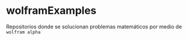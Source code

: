 # wolframExamples

Repositorios donde se solucionan problemas matemáticos por medio de `wolfram alpha`
